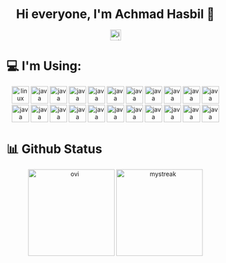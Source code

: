 <h1 align="center">Hi everyone, I'm Achmad Hasbil 👋</h1>
<div align="center">
  </a>
  <a href="https://instagram.com/achmad.hasbil" target="_blank">
    <img src="https://img.shields.io/static/v1?message=Instagram&logo=instagram&label=&color=E4405F&logoColor=white&labelColor=&style=for-the-badge" height="25" alt="instagram logo"  />
  </a>
</div>


<!--
**rawhx/rawhx** is a ✨ _special_ ✨ repository because its `README.md` (this file) appears on your GitHub profile.

Here are some ideas to get you started:

- 🔭 I’m currently working on ...
- 🌱 I’m currently learning ...
- 👯 I’m looking to collaborate on ...
- 🤔 I’m looking for help with ...
- 💬 Ask me about ...
- 📫 How to reach me: ...
- 😄 Pronouns: ...
- ⚡ Fun fact: ...
-->

# 💻 I'm Using:
<div align="center">
  <img src="https://skillicons.dev/icons?i=go" height="40" alt="linux logo"  />
  <img src="https://skillicons.dev/icons?i=js" height="40" alt="java logo"  />
  <img src="https://skillicons.dev/icons?i=jquery" height="40" alt="java logo"  />
  <img src="https://skillicons.dev/icons?i=mysql" height="40" alt="java logo"  />
  <img src="https://skillicons.dev/icons?i=nextjs" height="40" alt="java logo"  />
  <img src="https://skillicons.dev/icons?i=nodejs" height="40" alt="java logo"  />
  <img src="https://skillicons.dev/icons?i=npm" height="40" alt="java logo"  />
  <img src="https://skillicons.dev/icons?i=php" height="40" alt="java logo"  />
  <img src="https://skillicons.dev/icons?i=postman" height="40" alt="java logo"  />
  <img src="https://skillicons.dev/icons?i=react" height="40" alt="java logo"  />
  <img src="https://skillicons.dev/icons?i=tailwind" height="40" alt="java logo"  />
  <img src="https://skillicons.dev/icons?i=bootstrap" height="40" alt="java logo"  />
  <img src="https://skillicons.dev/icons?i=ts" height="40" alt="java logo"  />
  <img src="https://skillicons.dev/icons?i=vite" height="40" alt="java logo"  />
  <img src="https://skillicons.dev/icons?i=laravel" height="40" alt="java logo"  />
  <img src="https://skillicons.dev/icons?i=nodejs" height="40" alt="java logo"  />
  <img src="https://skillicons.dev/icons?i=html" height="40" alt="java logo"  />
  <img src="https://skillicons.dev/icons?i=css" height="40" alt="java logo"  />
  <img src="https://skillicons.dev/icons?i=godot" height="40" alt="java logo"  />
  <img src="https://skillicons.dev/icons?i=git" height="40" alt="java logo"  />
  <img src="https://skillicons.dev/icons?i=figma" height="40" alt="java logo"  />
  <img src="https://skillicons.dev/icons?i=next" height="40" alt="java logo"  />
</div>

# 📊 Github Status
<div align="center">
  <img src="https://github-readme-stats.vercel.app/api/top-langs?username=rawhx&show_icons=true&locale=en&layout=compact&theme=chartreuse-dark" alt="ovi" height="200px"/>
  <img src="https://github-readme-streak-stats.herokuapp.com/?user=rawhx&theme=tokyonight" alt="mystreak" height="200px"/>
</div>

